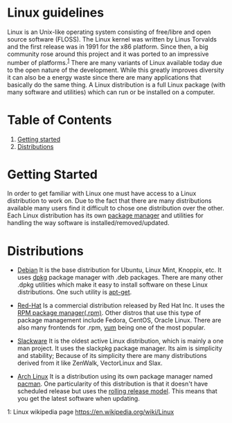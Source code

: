# Linux guidelines

Linux is an Unix-like operating system consisting of free/libre and open source software (FLOSS). The Linux kernel was written by Linus Torvalds and the first release was in 1991 for the x86 platform. Since then, a big community rose around this project and it was ported to an impressive number of platforms.<sup>[1](#fn1)</sup> There are many variants of Linux available today due to the open nature of the development. While this greatly improves diversity it can also be a energy waste since there are many applications that basically do the same thing. A Linux distribution is a full Linux package (with many software and utilities) which can run or be installed on a computer.

# Table of Contents

1. [Getting started](#GettingStarted)
2. [Distributions](#Distributions)

# Getting Started <a name="GettingStarted"></a>

In order to get familiar with Linux one must have access to a Linux distribution to work on. Due to the fact that there are many distributions available many users find it difficult to chose one distribution over the other. Each Linux distribution has its own [package manager](http://en.wikipedia.org/wiki/Package_manager) and utilities for handling the way software is installed/removed/updated.

# Distributions

* [Debian](http://debian.org/) It is the base distribution for Ubuntu, Linux Mint, Knoppix, etc. It uses [dpkg](https://en.wikipedia.org/wiki/Dpkg) package manager with .deb packages. There are many other .dpkg utilities which make it easy to install software on these Linux distributions. One such utility is [apt-get](https://linux.die.net/man/8/apt-get).

* [Red-Hat](http://www.redhat.com/products/enterprise-linux/) Is a commercial distribution released by Red Hat Inc. It uses the [RPM package manager(.rpm)](http://en.wikipedia.org/wiki/RPM_Package_Manager). Other distros that use this type of package management include Fedora, CentOS, Oracle Linux. There are also many frontends for .rpm, [yum](http://en.wikipedia.org/wiki/Yellow_dog_Updater,_Modified) being one of the most popular.
* [Slackware](http://www.slackware.com/) It is the oldest active Linux distribution, which is mainly a one man project. It uses the slackpkg package manager. Its aim is simplicity and stability; Because of its simplicity there are many distributions derived from it like ZenWalk, VectorLinux and Slax.
* [Arch Linux](https://www.archlinux.org/) It is a distribution using its own package manager named [pacman](http://en.wikipedia.org/wiki/Pacman_(package_manager)). One particularity of this distribution is that it doesn't have scheduled release but uses the [rolling release model](http://en.wikipedia.org/wiki/Rolling_release). This means that you get the latest software when updating.

<a name="fn1">1</a>: Linux wikipedia page https://en.wikipedia.org/wiki/Linux
